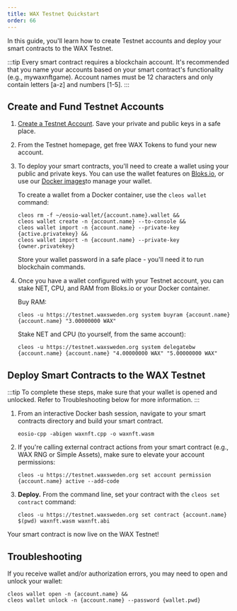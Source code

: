 ```yaml
---
title: WAX Testnet Quickstart
order: 66
---
```


In this guide, you'll learn how to create Testnet accounts and deploy your smart contracts to the WAX Testnet.

:::tip
Every smart contract requires a blockchain account. It's recommended that you name your accounts based on your smart contract's functionality (e.g., mywaxnftgame). Account names must be 12 characters and only contain letters [a-z] and numbers [1-5].
:::

## Create and Fund Testnet Accounts

1. <a href="https://waxsweden.org/testnet/" target="_blank">Create a Testnet Account</a>. Save your private and public keys in a safe place. 

2. From the Testnet homepage, get free WAX Tokens to fund your new account. 

3. To deploy your smart contracts, you'll need to create a wallet using your public and private keys. You can use the wallet features on <a href="https://local.bloks.io/wallet/transfer?nodeUrl=testnet.waxsweden.org&coreSymbol=WAX&corePrecision=8&systemDomain=eosio&hyperionUrl=https%3A%2F%2Ftestnet.waxsweden.org" target="_blank">Bloks.io</a>, or use our [Docker images](/build/dapp-development/docker-setup/)to manage your wallet. 

    To create a wallet from a Docker container, use the `cleos wallet` command:

    ```shell
    cleos rm -f ~/eosio-wallet/{account.name}.wallet &&
    cleos wallet create -n {account.name} --to-console &&
    cleos wallet import -n {account.name} --private-key {active.privatekey} &&
    cleos wallet import -n {account.name} --private-key {owner.privatekey}
    ```

    Store your wallet password in a safe place - you'll need it to run blockchain commands.

4. Once you have a wallet configured with your Testnet account, you can stake NET, CPU, and RAM from Bloks.io or your Docker container.

    Buy RAM:

    ```shell
    cleos -u https://testnet.waxsweden.org system buyram {account.name} {account.name} "3.00000000 WAX"
    ```

    Stake NET and CPU (to yourself, from the same account):

    ```shell
    cleos -u https://testnet.waxsweden.org system delegatebw {account.name} {account.name} "4.00000000 WAX" "5.00000000 WAX"
    ```

## Deploy Smart Contracts to the WAX Testnet

:::tip
To complete these steps, make sure that your wallet is opened and unlocked. Refer to Troubleshooting below for more information.
:::

1. From an interactive Docker bash session, navigate to your smart contracts directory and build your smart contract.

    ```shell
    eosio-cpp -abigen waxnft.cpp -o waxnft.wasm 
    ```

2. If you're calling external contract actions from your smart contract (e.g., WAX RNG or Simple Assets), make sure to elevate your account permissions:

    ```shell
    cleos -u https://testnet.waxsweden.org set account permission {account.name} active --add-code
    ```

3. **Deploy.** From the command line, set your contract with the `cleos set contract` command: 

    ```shell
    cleos -u https://testnet.waxsweden.org set contract {account.name} $(pwd) waxnft.wasm waxnft.abi   
    ```

Your smart contract is now live on the WAX Testnet! 

## Troubleshooting

If you receive wallet and/or authorization errors, you may need to open and unlock your wallet:

```shell
cleos wallet open -n {account.name} &&
cleos wallet unlock -n {account.name} --password {wallet.pwd}
```